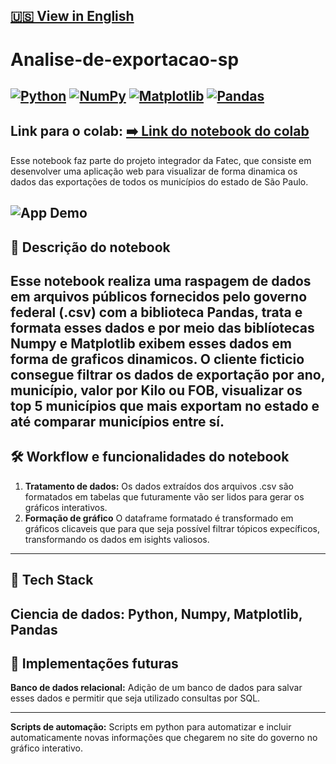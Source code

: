 [🇺🇸 View in English](./README.md)
---

# Analise-de-exportacao-sp
[![Python](https://img.shields.io/badge/Python-3.11-3776AB?style=for-the-badge&logo=python&logoColor=white)](https://www.python.org/)
[![NumPy](https://img.shields.io/badge/NumPy-013243?style=for-the-badge&logo=numpy&logoColor=white)](https://numpy.org/)
[![Matplotlib](https://img.shields.io/badge/Matplotlib-11557c?style=for-the-badge&logo=matplotlib&logoColor=white)](https://matplotlib.org/)
[![Pandas](https://img.shields.io/badge/Pandas-333333?style=flat&logo=pandas)](https://pandas.pydata.org)
---
**Link para o colab:** [**➡️ Link do notebook do colab**](https://colab.research.google.com/drive/1KfUo9tfXb2trnxrNUjuyHKOnOI3fyW_b?usp=sharing)
---
Esse notebook faz parte do projeto integrador da Fatec, que consiste em desenvolver uma aplicação web para visualizar de forma dinamica os dados das exportações de todos os municípios do estado de São Paulo.

![App Demo](./img/demo.gif)
---
## 📖 Descrição do notebook

Esse notebook realiza uma raspagem de dados em arquivos públicos fornecidos pelo governo federal (.csv) com a biblioteca Pandas, trata e formata esses dados e por meio das biblíotecas Numpy e Matplotlib exibem esses dados em forma de graficos dinamicos. O cliente ficticio consegue filtrar os dados de exportação por ano, município, valor por Kilo ou FOB, visualizar os top 5 municípios que mais exportam no estado e até comparar municípios entre sí.
---

## 🛠️ Workflow e funcionalidades do notebook
1. **Tratamento de dados:** Os dados extraídos dos arquivos .csv são formatados em tabelas que futuramente vão ser lidos para gerar os gráficos interativos.
2. **Formação de gráfico** O dataframe formatado é transformado em gráficos clicaveis que para que seja possível filtrar tópicos expecíficos, transformando os dados em isights valiosos.

---

## 🚀 Tech Stack

**Ciencia de dados:** Python, Numpy, Matplotlib, Pandas
---
## 🔮 Implementações futuras

**Banco de dados relacional:** Adição de um banco de dados para salvar esses dados e permitir que seja utilizado consultas por SQL.

---
**Scripts de automação:** Scripts em python para automatizar e incluir automaticamente novas informações que chegarem no site do governo no gráfico interativo.
